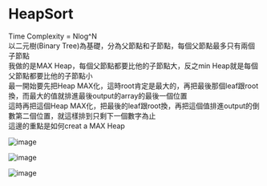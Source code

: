 HeapSort
=

Time Complexity = Nlog^N<br>
以二元樹(Binary Tree)為基礎，分為父節點和子節點，每個父節點最多只有兩個子節點<br>
我做的是MAX Heap，每個父節點都要比他的子節點大，反之min Heap就是每個父節點都要比他的子節點小<br>
最一開始要先把Heap MAX化，這時root肯定是最大的，再把最後那個leaf跟root換，而最大的值就排進最後output的array的最後一個位置<br>
這時再把這個Heap MAX化，把最後的leaf跟root換，再把這個值排進output的倒數第二個位置，就這樣排到只剩下一個數字為止<br>
這邊的重點是如何creat a MAX Heap<br>

![image](https://github.com/yunghsin615/little_sun/blob/master/CodeSignal/Python/Heapify.jpg)

![image](https://github.com/yunghsin615/little_sun/blob/master/CodeSignal/Python/HeapSort.jpg)

![image](https://github.com/yunghsin615/little_sun/blob/master/CodeSignal/Python/HeapSort2.jpg)

